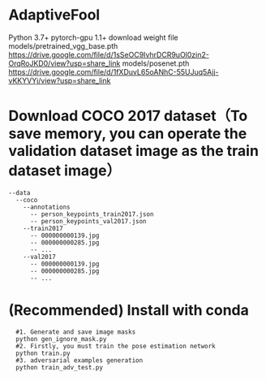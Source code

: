 # AdaptiveFool
Python 3.7+
pytorch-gpu 1.1+
download weight file
models/pretrained_vgg_base.pth  https://drive.google.com/file/d/1sSeOC9IvhrDCR9uOl0zin2-OrqRoJKD0/view?usp=share_link 
models/posenet.pth  https://drive.google.com/file/d/1fXDuvL65oANhC-55UJuq5Ajj-vKKYVYj/view?usp=share_link
# Download COCO 2017 dataset（To save memory, you can operate the validation dataset image as the train dataset image）
    --data
      --coco
        --annotations
          -- person_keypoints_train2017.json
          -- person_keypoints_val2017.json
        --train2017
          -- 000000000139.jpg
          -- 000000000285.jpg
          -- ...
        --val2017
          -- 000000000139.jpg
          -- 000000000285.jpg
          -- ...
# (Recommended) Install with conda
      #1. Generate and save image masks
      python gen_ignore_mask.py
      #2. Firstly, you must train the pose estimation network
      python train.py
      #3. adversarial examples generation
      python train_adv_test.py
